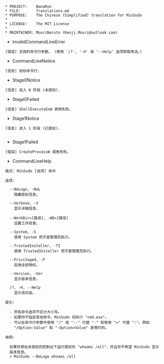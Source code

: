 ﻿```
* PROJECT:    NanaRun
* FILE:       Translations.md
* PURPOSE:    The Chinese (Simplified) translation for MinSudo
*
* LICENSE:    The MIT License
*
* MAINTAINER: MouriNaruto (Kenji.Mouri@outlook.com)
```

- InvalidCommandLineError
```
[错误] 无效的命令行参数。 (使用 '/?', '-H' 或 '--Help' 选项获取用法。)

```
- CommandLineNotice
```
[信息] 目标命令行: 
```
- Stage0Notice
```
[信息] 进入 0 阶段 (未提权).

```
- Stage0Failed
```
[信息] ShellExecuteExW 调用失败。

```
- Stage1Notice
```
[信息] 进入 1 阶段 (已提权).


```
- Stage1Failed
```
[错误] CreateProcessW 调用失败。

```
- CommandLineHelp
```
格式: MinSudo [选项] 命令

选项:

  --NoLogo, -NoL
    隐藏版权信息。

  --Verbose, -V
    显示详细信息。

  --WorkDir=[路径], -WD=[路径]
    设置工作目录。

  --System, -S
    使用 System 而不是管理员执行。

  --TrustedInstaller, -TI
    使用 TrustedInstaller 而不是管理员执行。

  --Privileged, -P
    启用全部特权。

  --Version, -Ver
    显示版本信息。

  /?, -H, --Help
    显示该内容。

提示:

  - 所有命令选项不区分大小写。
  - 如果你不指定其他命令，MinSudo 将执行 "cmd.exe"。
  - 可以在命令行参数中使用 "/" 或 "--" 代替 "-" 和使用 "=" 代替 ":"。例如
    "/Option:Value" 和 "-Option=Value" 是等价的。

用例:

  如果你想在未提权的控制台下运行提权的 "whoami /all"，并且你不希望 MinSudo 显示
  版本信息。
  > MinSudo --NoLogo whoami /all

```

